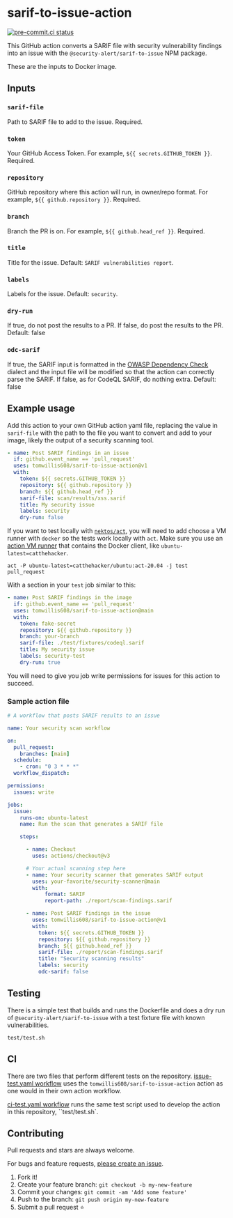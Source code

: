 # sarif-to-issue-action

[![pre-commit.ci status](https://results.pre-commit.ci/badge/github/tomwillis608/sarif-to-issue-action/main.svg)](https://results.pre-commit.ci/latest/github/tomwillis608/sarif-to-issue-action/main)

This GitHub action converts a SARIF file with security vulnerability findings
into an issue with the `@security-alert/sarif-to-issue` NPM package.

These are the inputs to Docker image.

## Inputs

### `sarif-file`

Path to SARIF file to add to the issue.
Required.

### `token`

Your GitHub Access Token.
For example, `${{ secrets.GITHUB_TOKEN }}`.
Required.

### `repository`

GitHub repository where this action will run, in owner/repo format.
For example, `${{ github.repository }}`.
Required.

### `branch`

Branch the PR is on.
For example, `${{ github.head_ref }}`.
Required.

### `title`

Title for the issue.
Default: `SARIF vulnerabilities report`.

### `labels`

Labels for the issue.
Default: `security`.

### `dry-run`

If true, do not post the results to a PR. If false, do post the results to the PR.
Default: false

### `odc-sarif`

If true, the SARIF input is formatted in the
[OWASP Dependency Check](https://owasp.org/www-project-dependency-check/)
dialect and the input file will be modified so that the action can
correctly parse the SARIF. If false, as for CodeQL SARIF, do nothing extra.
Default: false

## Example usage

Add this action to your own GitHub action yaml file, replacing the value in
`sarif-file` with the path to the file you want to convert
and add to your image, likely the output of a
security scanning tool.

```yaml
- name: Post SARIF findings in an issue
  if: github.event_name == 'pull_request'
  uses: tomwillis608/sarif-to-issue-action@v1
  with:
    token: ${{ secrets.GITHUB_TOKEN }}
    repository: ${{ github.repository }}
    branch: ${{ github.head_ref }}
    sarif-file: scan/results/xss.sarif
    title: My security issue
    labels: security
    dry-run: false
```

If you want to test locally with [`nektos/act`](https://github.com/nektos/act),
you will need to add choose a VM runner with `docker` so the tests work locally with
`act`.  Make sure you use an [action VM runner](https://github.com/nektos/act#runners)
that contains the Docker client, like `ubuntu-latest=catthehacker`.

```console
act -P ubuntu-latest=catthehacker/ubuntu:act-20.04 -j test pull_request
```

With a section in your `test` job similar to this:

```yaml
- name: Post SARIF findings in the image
  if: github.event_name == 'pull_request'
  uses: tomwillis608/sarif-to-issue-action@main
  with:
    token: fake-secret
    repository: ${{ github.repository }}
    branch: your-branch
    sarif-file: ./test/fixtures/codeql.sarif
    title: My security issue
    labels: security-test
    dry-run: true
```

You will need to give you job write permissions for issues for this action to succeed.

### Sample action file

```yaml
# A workflow that posts SARIF results to an issue

name: Your security scan workflow

on:
  pull_request:
    branches: [main]
  schedule:
    - cron: "0 3 * * *"
  workflow_dispatch:

permissions:
  issues: write

jobs:
  issue:
    runs-on: ubuntu-latest
    name: Run the scan that generates a SARIF file

    steps:

      - name: Checkout
        uses: actions/checkout@v3

      # Your actual scanning step here
      - name: Your security scanner that generates SARIF output
        uses: your-favorite/security-scanner@main
        with:
            format: SARIF
            report-path: ./report/scan-findings.sarif

      - name: Post SARIF findings in the issue
        uses: tomwillis608/sarif-to-issue-action@v1
        with:
          token: ${{ secrets.GITHUB_TOKEN }}
          repository: ${{ github.repository }}
          branch: ${{ github.head_ref }}
          sarif-file: ./report/scan-findings.sarif
          title: "Security scanning results"
          labels: security
          odc-sarif: false
```

## Testing

There is a simple test that builds and runs the Dockerfile and does a dry run of
`@security-alert/sarif-to-issue` with a test fixture file with known vulnerabilities.

```console
test/test.sh
```

## CI

There are two files that perform different tests on the repository.
[issue-test.yaml workflow](./.github/workflow/issue-test.yaml) uses the
`tomwillis608/sarif-to-issue-action` action as one would in their own action workflow.

[ci-test.yaml workflow](./.github/workflow/ci-test.yaml) runs the same test
script used to develop the action in this repository, ``test/test.sh`.

## Contributing

Pull requests and stars are always welcome.

For bugs and feature requests, [please create an issue](https://github.com/tomwillis608/sarif-to-issue-action/issues).

1. Fork it!
2. Create your feature branch: `git checkout -b my-new-feature`
3. Commit your changes: `git commit -am 'Add some feature'`
4. Push to the branch: `git push origin my-new-feature`
5. Submit a pull request :star:
